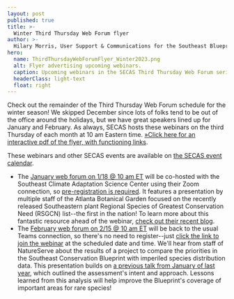 ```yaml
---
layout: post
published: true
title: >-
  Winter Third Thursday Web Forum flyer
author: >-
  Hilary Morris, User Support & Communications for the Southeast Blueprint
hero:
  name: ThirdThursdayWebForumFlyer_Winter2023.png
  alt: Flyer advertising upcoming webinars.
  caption: Upcoming webinars in the SECAS Third Thursday Web Forum series.
  headerClass: light-text
  float: right
---
```

Check out the remainder of the Third Thursday Web Forum schedule for the winter season! We skipped December since lots of folks tend to be out of the office around the holidays, but we have great speakers lined up for January and February. As always, SECAS hosts these webinars on the third Thursday of each month at 10 am Eastern time. [»Click here for an interactive pdf of the flyer, with functioning links](https://secassoutheast.org/pdf/ThirdThursdayWebForumFlyer_Winter2023_sm.pdf).

These webinars and other SECAS events are available on [the SECAS event calendar](https://secassoutheast.org/events).

- The [January web forum on 1/18 @ 10 am ET](https://secasc.ncsu.edu/2023/12/12/january-18am-et-se-casc-and-secas-science-seminar-southeastern-plants-regional-species-of-greatest-conservation-need/) will be co-hosted with the Southeast Climate Adaptation Science Center using their Zoom connection, so [pre-registration is required](https://ncsu.zoom.us/webinar/register/WN_l5GSPOGyQFKHK7LWf2O8OQ#/registration). It features a presentation by multiple staff of the Atlanta Botanical Garden focused on the recently released Southeastern plant Regional Species of Greatest Conservation Need (RSGCN) list--the first in the nation! To learn more about this fantastic resource ahead of the webinar, [check out their recent blog](https://secassoutheast.org/2023/12/18/The-nations-first-RSGCN-list-for-plants.html).<!--more-->
- The [February web forum on 2/15 @ 10 am ET](https://calendar.google.com/calendar/event?eid=N2U0czQ1YXI3bmJvbWs5MDlhZGVmYjlyOTMgc2VjYXNzb3V0aGVhc3RAbQ&ctz=America/New_York) will be back to the usual Teams connection, so there's no need to register--just [click the link to join the webinar](https://teams.microsoft.com/l/meetup-join/19%3ameeting_MjliZmYyN2EtOWY1Yi00N2FjLTkyOTYtZWRiNTJkNjAyNGIy%40thread.v2/0?context=%7b%22Tid%22%3a%220693b5ba-4b18-4d7b-9341-f32f400a5494%22%2c%22Oid%22%3a%22765228b1-d0d0-4438-812e-51cbb57819f1%22%7d) at the scheduled date and time. We'll hear from staff of NatureServe about the results of a project to compare the priorities in the Southeast Conservation Blueprint with imperiled species distribution data. This presentation builds on [a previous talk from January of last year](https://www.youtube.com/watch?v=P6k1rcU4CnI), which outlined the assessment's intent and approach. Lessons learned from this analysis will help improve the Blueprint's coverage of important areas for rare species! 
